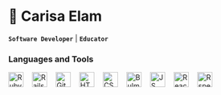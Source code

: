 <h1> 👋 Carisa Elam</h1>

**`Software Developer`** | **`Educator`**




<h3>Languages and Tools</h3>

<img align="left" alt="Ruby" width="30px" style="padding-right:14px;" src="https://cdn.jsdelivr.net/gh/devicons/devicon@latest/icons/ruby/ruby-original.svg" />

<img align="left" alt="Rails" width="30px" style="padding-right:14px;" src="https://cdn.jsdelivr.net/gh/devicons/devicon@latest/icons/rails/rails-plain.svg" />

<img align="left" alt="Git" width="30px" style="padding-right:14px;" src="https://cdn.jsdelivr.net/gh/devicons/devicon@latest/icons/git/git-original.svg" />
    
<img align="left" alt="HTML" width="30px" style="padding-right:14px;" src="https://cdn.jsdelivr.net/gh/devicons/devicon@latest/icons/html5/html5-original.svg" />
        
<img align="left" alt="CSS" width="30px" style="padding-right:14px;" src="https://cdn.jsdelivr.net/gh/devicons/devicon@latest/icons/css3/css3-original.svg" />

<img align="left" alt="Bulma" width="30px" style="padding-right:14px;" src="https://cdn.jsdelivr.net/gh/devicons/devicon@latest/icons/bulma/bulma-plain.svg" />
                
<img align="left" alt="JS" width="30px" style="padding-right:14px;" src="https://cdn.jsdelivr.net/gh/devicons/devicon@latest/icons/javascript/javascript-original.svg" />
          
<img align="left" alt="React" width="30px" style="padding-right:14px;" src="https://cdn.jsdelivr.net/gh/devicons/devicon@latest/icons/react/react-original.svg" />
          
<img align="left" alt="Rspec" width="30px" style="padding-right:14px;" src="https://cdn.jsdelivr.net/gh/devicons/devicon@latest/icons/rspec/rspec-original.svg" />

